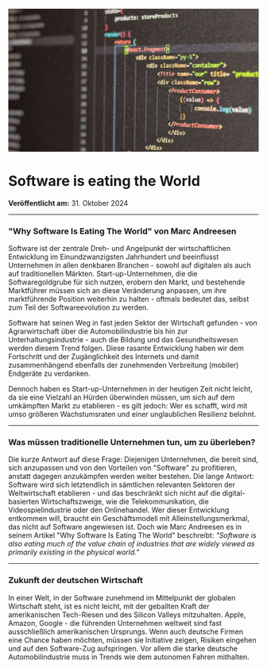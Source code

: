 ![Blogbild](/assets/images/Artikel-1.jpg)

# Software is eating the World

**Veröffentlicht am:** 31. Oktober 2024

---

### "Why Software Is Eating The World" von Marc Andreesen

Software ist der zentrale Dreh- und Angelpunkt der wirtschaftlichen Entwicklung im Einundzwanzigsten Jahrhundert und beeinflusst Unternehmen in allen denkbaren Branchen - sowohl auf digitalen als auch auf traditionellen Märkten. Start-up-Unternehmen, die die Softwaregoldgrube für sich nutzen, erobern den Markt, und bestehende Marktführer müssen sich an diese Veränderung anpassen, um ihre marktführende Position weiterhin zu halten - oftmals bedeutet das, selbst zum Teil der Softwareevolution zu werden.

Software hat seinen Weg in fast jeden Sektor der Wirtschaft gefunden - von Agrarwirtschaft über die Automobilindustrie bis hin zur Unterhaltungsindustrie - auch die Bildung und das Gesundheitswesen werden diesem Trend folgen. Diese rasante Entwicklung haben wir dem Fortschritt und der Zugänglichkeit des Internets und damit zusammenhängend ebenfalls der zunehmenden Verbreitung (mobiler) Endgeräte zu verdanken.

Dennoch haben es Start-up-Unternehmen in der heutigen Zeit nicht leicht, da sie eine Vielzahl an Hürden überwinden müssen, um sich auf dem umkämpften Markt zu etablieren - es gilt jedoch: Wer es schafft, wird mit umso größeren Wachstumsraten und einer unglaublichen Resilienz belohnt.

---

### Was müssen traditionelle Unternehmen tun, um zu überleben?

Die kurze Antwort auf diese Frage: Diejenigen Unternehmen, die bereit sind, sich anzupassen und von den Vorteilen von "Software" zu profitieren, anstatt dagegen anzukämpfen werden weiter bestehen. Die lange Antwort: Software wird sich letztendlich in sämtlichen relevanten Sektoren der Weltwirtschaft etablieren - und das beschränkt sich nicht auf die digital-basierten Wirtschaftszweige, wie die Telekommunikation, die Videospielindustrie oder den Onlinehandel. Wer dieser Entwicklung entkommen will, braucht ein Geschäftsmodell mit Alleinstellungsmerkmal, das nicht auf Software angewiesen ist. Doch wie Marc Andreesen es in seinem Artikel "Why Software Is Eating The World" beschreibt: _"Software is also eating much of the value chain of industries that are widely viewed as primarily existing in the physical world."_

---

### Zukunft der deutschen Wirtschaft

In einer Welt, in der Software zunehmend im Mittelpunkt der globalen Wirtschaft steht, ist es nicht leicht, mit der geballten Kraft der amerikanischen Tech-Riesen und des Silicon Valleys mitzuhalten. Apple, Amazon, Google - die führenden Unternehmen weltweit sind fast ausschließlich amerikanischen Ursprungs. Wenn auch deutsche Firmen eine Chance haben möchten, müssen sie Initiative zeigen, Risiken eingehen und auf den Software-Zug aufspringen. Vor allem die starke deutsche Automobilindustrie muss in Trends wie dem autonomen Fahren mithalten.
